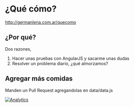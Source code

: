 ¿Qué cómo?
==========

http://germanlena.com.ar/quecomo

¿Por qué?
---------
Dos razones, 

1. Hacer unas pruebas con AngularJS y sacarme unas dudas
2. Resolver un problema diario, ¿qué almorzamos?

Agregar más comidas
-------------------
Manden un Pull Request agregandolas en data/data.js

[![Analytics](https://ga-beacon.appspot.com/UA-51467836-1/glena/quecomo)](http://germanlena.com.ar)
